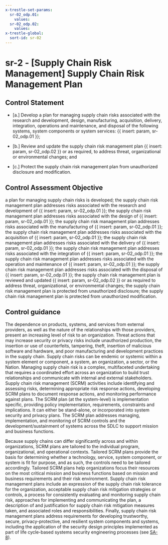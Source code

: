 ```yaml
---
x-trestle-set-params:
  sr-02_odp.01:
    values:
  sr-02_odp.02:
    values:
x-trestle-global:
  sort-id: sr-02
---
```


# sr-2 - \[Supply Chain Risk Management\] Supply Chain Risk Management Plan

## Control Statement

- \[a.\] Develop a plan for managing supply chain risks associated with the research and development, design, manufacturing, acquisition, delivery, integration, operations and maintenance, and disposal of the following systems, system components or system services: {{ insert: param, sr-02_odp.01 }};

- \[b.\] Review and update the supply chain risk management plan {{ insert: param, sr-02_odp.02 }} or as required, to address threat, organizational or environmental changes; and

- \[c.\] Protect the supply chain risk management plan from unauthorized disclosure and modification.

## Control Assessment Objective

a plan for managing supply chain risks is developed;
the supply chain risk management plan addresses risks associated with the research and development of {{ insert: param, sr-02_odp.01 }};
the supply chain risk management plan addresses risks associated with the design of {{ insert: param, sr-02_odp.01 }};
the supply chain risk management plan addresses risks associated with the manufacturing of {{ insert: param, sr-02_odp.01 }};
the supply chain risk management plan addresses risks associated with the acquisition of {{ insert: param, sr-02_odp.01 }};
the supply chain risk management plan addresses risks associated with the delivery of {{ insert: param, sr-02_odp.01 }};
the supply chain risk management plan addresses risks associated with the integration of {{ insert: param, sr-02_odp.01 }};
the supply chain risk management plan addresses risks associated with the operation and maintenance of {{ insert: param, sr-02_odp.01 }};
the supply chain risk management plan addresses risks associated with the disposal of {{ insert: param, sr-02_odp.01 }};
the supply chain risk management plan is reviewed and updated {{ insert: param, sr-02_odp.02 }} or as required to address threat, organizational, or environmental changes;
the supply chain risk management plan is protected from unauthorized disclosure;
the supply chain risk management plan is protected from unauthorized modification.

## Control guidance

The dependence on products, systems, and services from external providers, as well as the nature of the relationships with those providers, present an increasing level of risk to an organization. Threat actions that may increase security or privacy risks include unauthorized production, the insertion or use of counterfeits, tampering, theft, insertion of malicious software and hardware, and poor manufacturing and development practices in the supply chain. Supply chain risks can be endemic or systemic within a system element or component, a system, an organization, a sector, or the Nation. Managing supply chain risk is a complex, multifaceted undertaking that requires a coordinated effort across an organization to build trust relationships and communicate with internal and external stakeholders. Supply chain risk management (SCRM) activities include identifying and assessing risks, determining appropriate risk response actions, developing SCRM plans to document response actions, and monitoring performance against plans. The SCRM plan (at the system-level) is implementation specific, providing policy implementation, requirements, constraints and implications. It can either be stand-alone, or incorporated into system security and privacy plans. The SCRM plan addresses managing, implementation, and monitoring of SCRM controls and the development/sustainment of systems across the SDLC to support mission and business functions.

Because supply chains can differ significantly across and within organizations, SCRM plans are tailored to the individual program, organizational, and operational contexts. Tailored SCRM plans provide the basis for determining whether a technology, service, system component, or system is fit for purpose, and as such, the controls need to be tailored accordingly. Tailored SCRM plans help organizations focus their resources on the most critical mission and business functions based on mission and business requirements and their risk environment. Supply chain risk management plans include an expression of the supply chain risk tolerance for the organization, acceptable supply chain risk mitigation strategies or controls, a process for consistently evaluating and monitoring supply chain risk, approaches for implementing and communicating the plan, a description of and justification for supply chain risk mitigation measures taken, and associated roles and responsibilities. Finally, supply chain risk management plans address requirements for developing trustworthy, secure, privacy-protective, and resilient system components and systems, including the application of the security design principles implemented as part of life cycle-based systems security engineering processes (see [SA-8](#sa-8)).
